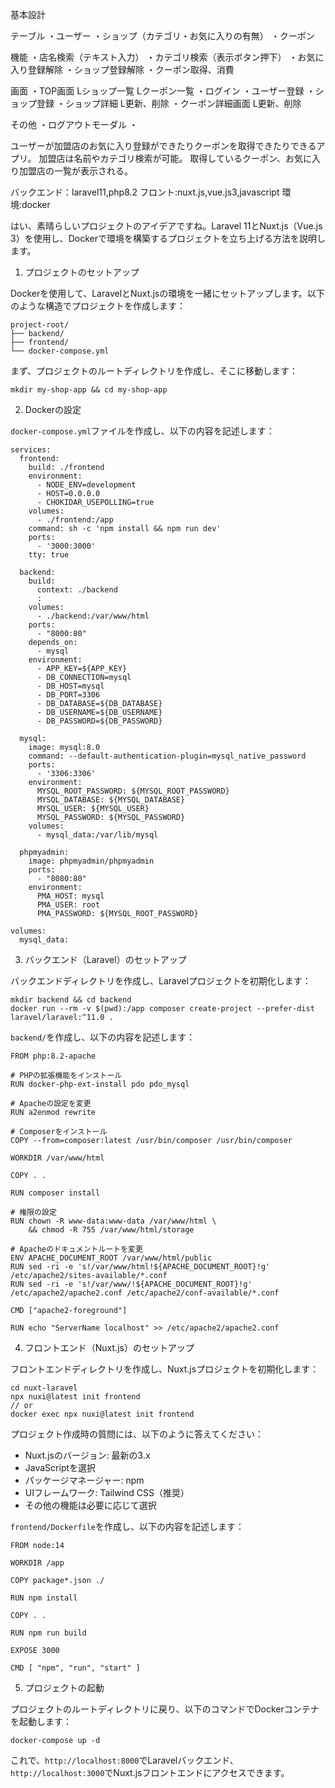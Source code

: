 基本設計

テーブル
・ユーザー
・ショップ（カテゴリ・お気に入りの有無）
・クーポン

機能
・店名検索（テキスト入力）
・カテゴリ検索（表示ボタン押下）
・お気に入り登録解除
・ショップ登録解除
・クーポン取得、消費

画面
・TOP画面
  Lショップ一覧
  Lクーポン一覧
・ログイン
・ユーザー登録
・ショップ登録
・ショップ詳細
  L更新、削除
・クーポン詳細画面
  L更新、削除

その他
・ログアウトモーダル
・


ユーザーが加盟店のお気に入り登録ができたりクーポンを取得できたりできるアプリ。
加盟店は名前やカテゴリ検索が可能。
取得しているクーポン、お気に入り加盟店の一覧が表示される。

バックエンド：laravel11,php8.2
フロント:nuxt.js,vue.js3,javascript
環境:docker


はい、素晴らしいプロジェクトのアイデアですね。Laravel 11とNuxt.js（Vue.js 3）を使用し、Dockerで環境を構築するプロジェクトを立ち上げる方法を説明します。

1. プロジェクトのセットアップ


Dockerを使用して、LaravelとNuxt.jsの環境を一緒にセットアップします。以下のような構造でプロジェクトを作成します：

```
project-root/
├── backend/
├── frontend/
└── docker-compose.yml
```

まず、プロジェクトのルートディレクトリを作成し、そこに移動します：

```
mkdir my-shop-app && cd my-shop-app
```

2. Dockerの設定


`docker-compose.yml`ファイルを作成し、以下の内容を記述します：

```
services:
  frontend:
    build: ./frontend
    environment:
      - NODE_ENV=development
      - HOST=0.0.0.0
      - CHOKIDAR_USEPOLLING=true
    volumes:
      - ./frontend:/app
    command: sh -c 'npm install && npm run dev'
    ports:
      - '3000:3000'
    tty: true
  
  backend:
    build:
      context: ./backend
      : 
    volumes:
      - ./backend:/var/www/html
    ports:
      - "8000:80"
    depends_on:
      - mysql
    environment:
      - APP_KEY=${APP_KEY}
      - DB_CONNECTION=mysql
      - DB_HOST=mysql
      - DB_PORT=3306
      - DB_DATABASE=${DB_DATABASE}
      - DB_USERNAME=${DB_USERNAME}
      - DB_PASSWORD=${DB_PASSWORD}

  mysql:
    image: mysql:8.0
    command: --default-authentication-plugin=mysql_native_password
    ports:
      - '3306:3306'
    environment:
      MYSQL_ROOT_PASSWORD: ${MYSQL_ROOT_PASSWORD}
      MYSQL_DATABASE: ${MYSQL_DATABASE}
      MYSQL_USER: ${MYSQL_USER}
      MYSQL_PASSWORD: ${MYSQL_PASSWORD}
    volumes:
      - mysql_data:/var/lib/mysql
      
  phpmyadmin:
    image: phpmyadmin/phpmyadmin
    ports:
      - "8080:80"
    environment:
      PMA_HOST: mysql
      PMA_USER: root
      PMA_PASSWORD: ${MYSQL_ROOT_PASSWORD}

volumes:
  mysql_data:
```

3. バックエンド（Laravel）のセットアップ


バックエンドディレクトリを作成し、Laravelプロジェクトを初期化します：

```
mkdir backend && cd backend
docker run --rm -v $(pwd):/app composer create-project --prefer-dist laravel/laravel:^11.0 .
```

`backend/`を作成し、以下の内容を記述します：

```
FROM php:8.2-apache

# PHPの拡張機能をインストール
RUN docker-php-ext-install pdo pdo_mysql

# Apacheの設定を変更
RUN a2enmod rewrite

# Composerをインストール
COPY --from=composer:latest /usr/bin/composer /usr/bin/composer

WORKDIR /var/www/html

COPY . .

RUN composer install

# 権限の設定
RUN chown -R www-data:www-data /var/www/html \
    && chmod -R 755 /var/www/html/storage

# Apacheのドキュメントルートを変更
ENV APACHE_DOCUMENT_ROOT /var/www/html/public
RUN sed -ri -e 's!/var/www/html!${APACHE_DOCUMENT_ROOT}!g' /etc/apache2/sites-available/*.conf
RUN sed -ri -e 's!/var/www/!${APACHE_DOCUMENT_ROOT}!g' /etc/apache2/apache2.conf /etc/apache2/conf-available/*.conf

CMD ["apache2-foreground"]

RUN echo "ServerName localhost" >> /etc/apache2/apache2.conf
```

4. フロントエンド（Nuxt.js）のセットアップ


フロントエンドディレクトリを作成し、Nuxt.jsプロジェクトを初期化します：

```
cd nuxt-laravel
npx nuxi@latest init frontend
// or
docker exec npx nuxi@latest init frontend
```

プロジェクト作成時の質問には、以下のように答えてください：

- Nuxt.jsのバージョン: 最新の3.x
- JavaScriptを選択
- パッケージマネージャー: npm
- UIフレームワーク: Tailwind CSS（推奨）
- その他の機能は必要に応じて選択


`frontend/Dockerfile`を作成し、以下の内容を記述します：

```
FROM node:14

WORKDIR /app

COPY package*.json ./

RUN npm install

COPY . .

RUN npm run build

EXPOSE 3000

CMD [ "npm", "run", "start" ]
```

5. プロジェクトの起動


プロジェクトのルートディレクトリに戻り、以下のコマンドでDockerコンテナを起動します：

```
docker-compose up -d
```

これで、`http://localhost:8000`でLaravelバックエンド、`http://localhost:3000`でNuxt.jsフロントエンドにアクセスできます。
